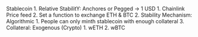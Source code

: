 Stablecoin
    1. Relative StabilitY: Anchores or Pegged -> 1 USD
        1. Chainlink Price feed
        2. Set a function to exchange ETH & BTC
    2. Stability Mechanism: Algorithmic
        1. People can only minth stablecoin with enough collateral
    3. Collateral: Exogenous (Crypto)
        1. wETH
        2. wBTC